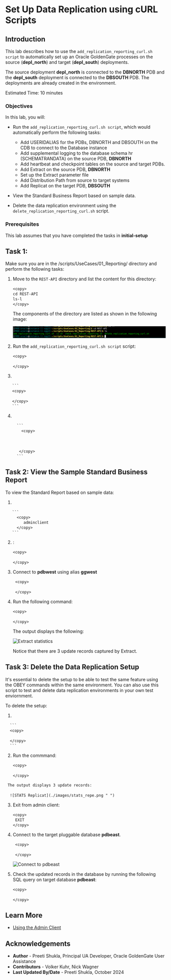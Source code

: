 # Set Up Data Replication using cURL Scripts

## Introduction

This lab describes how to use the <code>add_replication_reporting_curl.sh script</code> to automatically set up an Oracle GoldenGate processes on the source (<b>depl_north</b>) and target (<b>depl_south</b>) deployments. 

The source deployment <b>depl_north</b> is connected to the <b>DBNORTH</b> PDB and the <b>depl_south</b> deployment is connected to the <b>DBSOUTH</b> PDB. The deployments are already created in the environment. 

Estimated Time: 10 minutes

### Objectives
In this lab, you will: 

* Run the <code>add_replication_reporting_curl.sh script</code>, which would automatically perform the following tasks:

   * Add USERIDALIAS for the PDBs, DBNORTH and DBSOUTH on the CDB to connect to the Database instance
   *	Add supplemental logging to the database schema hr (SCHEMATRANDATA) on the source PDB, <b>DBNORTH</b>
   *	Add heartbeat and checkpoint tables on the source and target PDBs.
   *	Add Extract on the source PDB, <b>DBNORTH</b>
   *	Set up the Extract parameter file
   *	Add Distribution Path from source to target systems
   *	Add Replicat on the target PDB, <b>DBSOUTH</b>
* View the Standard Business Report based on sample data.
* Delete the data replication environment using the <code>delete_replication_reporting_curl.sh</code> script.


### Prerequisites

This lab assumes that you have completed the tasks in **initial-setup**


## Task 1: 

   Make sure you are in the /scripts/UseCases/01_Reporting/ directory and perform the following tasks:
   
   1. Move to the <code>REST-API</code> directory and list the content for this directory:
     
      ```
      <copy>
      cd REST-API
      ls-l
      </copy>
      ```
      The components of the directory are listed as shown in the following image:

       ![Contents of the REST-API directory](./images/rest-api_dir.png " ")

   2. Run the <code>add_replication_reporting_curl.sh script</code> script:

       ```
       <copy>
        
       </copy>
       ```

   3. 
   
       ```
       <copy>
        
       </copy>
       ```
        
   4. 
          
         ```
           <copy>
            

            
          </copy>
         ```   
         
         
    
## Task 2: View the Sample Standard Business Report

   To view the Standard Report based on sample data:

   1. 
   
       ```
         <copy>
            adminclient
         </copy>
       ```
  
   2. :

      ```
      <copy>
       
      </copy>
      ```

   3. Connect to **pdbwest** using alias **ggwest**

      ```
       <copy>
       
       </copy>
      ```

   4. Run the following command:
     
      ```
      <copy>
       
      </copy>
      ```
      The output displays the following:

      ![Extract statistics](./images/.png " ")

      Notice that there are 3 update records captured by Extract.

## Task 3: Delete the Data Replication Setup

   It's essential to delete the setup to be able to test the same feature using the OBEY commands within the same environment. You can also use this script to test and delete data replication environments in your own test enviornment. 
   
   To delete the setup:

   1. 

      ```
      <copy>
       
      </copy>
      ```
   2. Run the commmand:

      ```
      <copy>
       
      </copy>
      ```
     The output displays 3 update records:

      ![STATS Replicat](./images/stats_repe.png " ")

   3. Exit from admin client:

      ```
      <copy>
       EXIT
      </copy>
      ```
   4. Connect to the target pluggable database **pdbeast**.

      ```
       <copy>
       
       </copy>
      ```
    
       ![Connect to pdbeast](./images/.png " ")

   5. Check the updated records in the database by running the following SQL query on target database **pdbeast**:
 
      ```
      <copy>
       
      </copy>
      ```

      


## Learn More
* [Using the Admin Client](https://docs.oracle.com/en/middleware/goldengate/core/23/coredoc/administer-microservices-command-line-interface.html#GUID-0403FAF0-B2F7-48A0-838F-AB4421E5C5E2)



## Acknowledgements
* **Author** - Preeti Shukla, Principal UA Developer, Oracle GoldenGate User Assistance
* **Contributors** -  Volker Kuhr, Nick Wagner
* **Last Updated By/Date** - Preeti Shukla, October 2024
